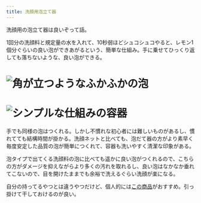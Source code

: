 ```yaml
---
title: 洗顔用泡立て器
---
```

洗顔用の泡立て器は良いぞって話。

1回分の洗顔料と規定量の水を入れて、10秒弱ほどシュコシュコやると、レモン1個分ぐらいの良い泡ができあがるという、簡単な仕組み。手に乗せてひっくり返しても落ちないような、良い泡ができる。

![](https://lh5.googleusercontent.com/RUH35iONqWM_aqV1Cy32xTjw8Y7euHuzIJhqIphhJ7NAg5OCRBbhtlidp5TinoDK_KhYTtWOHQRv5EkAsVsxIqLigByO9iHdEJ_bLbtal26ximRuZRTNr6DB2dur4MItSGt1OQbklo4kC4qUjcy1iVW0DCJ9ceZJDwPup68mmGzU-_0PlVb_OlkJDKwC "角が立つようなふかふかの泡")
===================================================================================================================================================================================================================================================

![](https://lh5.googleusercontent.com/3BZvP4QTyEmm9_cuPeziZHGDIEux24FMOADu-oq2ZI4doJpC9O3GgxRyxken3U7eq10EGG0UlDN0TQyl3GuEm45RF7HShmg0d46UmZKyM1fb0ZHyCdGaE1FsVHlwkxEDhO1Brf-Oz5NJols0Y_l2WeFSAv7Z3t-Lzb6sDapgqNg6wpdca6HrIQXWJE3i "シンプルな仕組みの容器")
=================================================================================================================================================================================================================================================

手でも同様の泡はつくれる。しかし不慣れな初心者には難しいものがあるし、慣れてても結構時間が掛かる。洗顔ネットと比べても、泡だて器の方がより素早く毎度安定した品質の泡が簡単につくれて、容器も洗いやすく清潔な印象がある。

泡タイプで出てくる洗顔料の泡に比べても遥かに良い泡がつくれるので、こちらの方がダメージを抑えながらより多くの汚れを取れるし、良い泡はなかなか垂れてこないので、目を開けたままでも余裕で洗えるぐらい洗顔が楽になる。

自分の持ってるやつとは違うやつだけど、個人的には[この商品](https://www.amazon.co.jp/dp/B09KMP9GDN)がおすすめ。引っ掛けて干しておけるのが良い。
